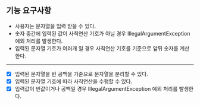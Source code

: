 ## 기능 요구사항
* 사용자는 문자열을 입력 받을 수 있다.
* 숫자 중간에 입력된 값이 사칙연산 기호가 아닐 경우 IllegalArgumentException 예외 처리를 발생한다.
* 입력된 문자열 기호가 여러개 일 경우 사칙연산 기호를 기준으로 앞뒤 숫자를 계산한다.
---
* [x] 입력된 문자열을 빈 공백을 기준으로 문자열을 분리할 수 있다.
* [x] 입력된 문자열 기호에 따라 사칙연산을 수행할 수 있다.
* [x] 입력값이 빈값이거나 공백일 경우 IllegalArgumentException 예외 처리를 발생한다.